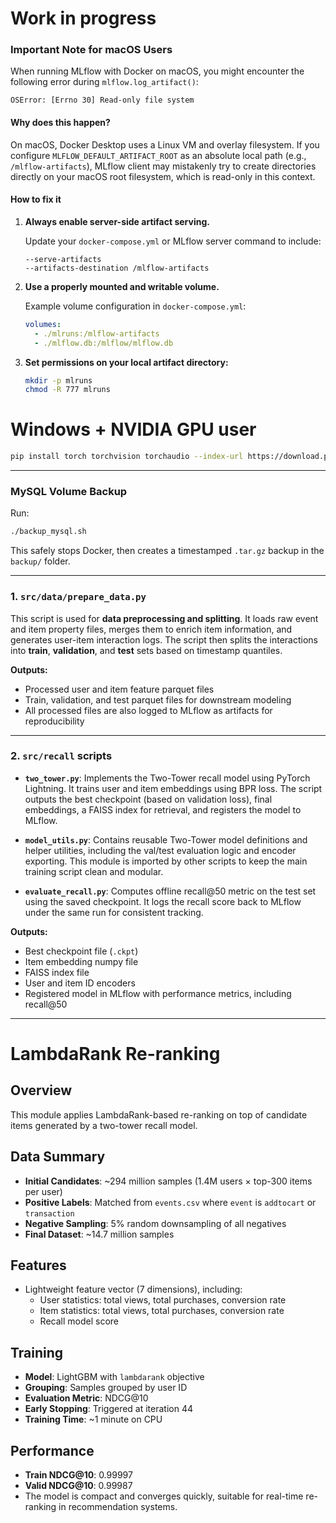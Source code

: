 # Work in progress
### Important Note for macOS Users

When running MLflow with Docker on macOS, you might encounter the following error during `mlflow.log_artifact()`:

```
OSError: [Errno 30] Read-only file system
```

#### Why does this happen?

On macOS, Docker Desktop uses a Linux VM and overlay filesystem. If you configure `MLFLOW_DEFAULT_ARTIFACT_ROOT` as an absolute local path (e.g., `/mlflow-artifacts`), MLflow client may mistakenly try to create directories directly on your macOS root filesystem, which is read-only in this context.

#### How to fix it 

1. **Always enable server-side artifact serving.**

   Update your `docker-compose.yml` or MLflow server command to include:

   ```
   --serve-artifacts
   --artifacts-destination /mlflow-artifacts
   ```

2. **Use a properly mounted and writable volume.**

   Example volume configuration in `docker-compose.yml`:

   ```yaml
   volumes:
     - ./mlruns:/mlflow-artifacts
     - ./mlflow.db:/mlflow/mlflow.db
   ```

3. **Set permissions on your local artifact directory:**

   ```bash
   mkdir -p mlruns
   chmod -R 777 mlruns
   ```

# Windows + NVIDIA GPU user

   ```bash
pip install torch torchvision torchaudio --index-url https://download.pytorch.org/whl/cu121
   ```

---

### MySQL Volume Backup

Run:

```bash
./backup_mysql.sh
```

This safely stops Docker, then creates a timestamped `.tar.gz` backup in the `backup/` folder.

---

### 1. `src/data/prepare_data.py`

This script is used for **data preprocessing and splitting**.
It loads raw event and item property files, merges them to enrich item information, and generates user-item interaction logs.
The script then splits the interactions into **train**, **validation**, and **test** sets based on timestamp quantiles.

**Outputs:**

* Processed user and item feature parquet files
* Train, validation, and test parquet files for downstream modeling
* All processed files are also logged to MLflow as artifacts for reproducibility

---

### 2. `src/recall` scripts

* **`two_tower.py`**: Implements the Two-Tower recall model using PyTorch Lightning. It trains user and item embeddings using BPR loss. The script outputs the best checkpoint (based on validation loss), final embeddings, a FAISS index for retrieval, and registers the model to MLflow.

* **`model_utils.py`**: Contains reusable Two-Tower model definitions and helper utilities, including the val/test evaluation logic and encoder exporting. This module is imported by other scripts to keep the main training script clean and modular.

* **`evaluate_recall.py`**: Computes offline recall\@50 metric on the test set using the saved checkpoint. It logs the recall score back to MLflow under the same run for consistent tracking.

**Outputs:**

* Best checkpoint file (`.ckpt`)
* Item embedding numpy file
* FAISS index file
* User and item ID encoders
* Registered model in MLflow with performance metrics, including recall\@50

---

# LambdaRank Re-ranking

## Overview

This module applies LambdaRank-based re-ranking on top of candidate items generated by a two-tower recall model.

## Data Summary

- **Initial Candidates**: ~294 million samples (1.4M users × top-300 items per user)
- **Positive Labels**: Matched from `events.csv` where `event` is `addtocart` or `transaction`
- **Negative Sampling**: 5% random downsampling of all negatives
- **Final Dataset**: ~14.7 million samples

## Features

- Lightweight feature vector (7 dimensions), including:
  - User statistics: total views, total purchases, conversion rate
  - Item statistics: total views, total purchases, conversion rate
  - Recall model score

## Training

- **Model**: LightGBM with `lambdarank` objective
- **Grouping**: Samples grouped by user ID
- **Evaluation Metric**: NDCG@10
- **Early Stopping**: Triggered at iteration 44
- **Training Time**: ~1 minute on CPU

## Performance

- **Train NDCG@10**: 0.99997
- **Valid NDCG@10**: 0.99987
- The model is compact and converges quickly, suitable for real-time re-ranking in recommendation systems.

